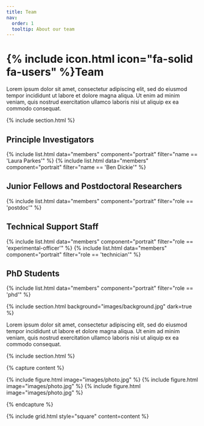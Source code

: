 ```yaml
---
title: Team
nav:
  order: 1
  tooltip: About our team
---
```


# {% include icon.html icon="fa-solid fa-users" %}Team

Lorem ipsum dolor sit amet, consectetur adipiscing elit, sed do eiusmod tempor
incididunt ut labore et dolore magna aliqua. Ut enim ad minim veniam, quis
nostrud exercitation ullamco laboris nisi ut aliquip ex ea commodo consequat.

{% include section.html %}

## Principle Investigators
{% include list.html data="members" component="portrait" filter="name == 'Laura Parkes'" %}
{% include list.html data="members" component="portrait" filter="name == 'Ben Dickie'" %}

## Junior Fellows and Postdoctoral Researchers
{% include list.html data="members" component="portrait" filter="role == 'postdoc'" %}

## Technical Support Staff
{% include list.html data="members" component="portrait" filter="role == 'experimental-officer'" %}
{% include list.html data="members" component="portrait" filter="role == 'technician'" %}

## PhD Students
{% include list.html data="members" component="portrait" filter="role == 'phd'" %}

{% include section.html background="images/background.jpg" dark=true %}

Lorem ipsum dolor sit amet, consectetur adipiscing elit, sed do eiusmod tempor
incididunt ut labore et dolore magna aliqua. Ut enim ad minim veniam, quis
nostrud exercitation ullamco laboris nisi ut aliquip ex ea commodo consequat.

{% include section.html %}

{% capture content %}

{% include figure.html image="images/photo.jpg" %}
{% include figure.html image="images/photo.jpg" %}
{% include figure.html image="images/photo.jpg" %}

{% endcapture %}

{% include grid.html style="square" content=content %}
